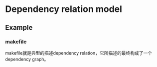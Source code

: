 # Dependency relation model



## Example

### makefile

makefile就是典型的描述dependency relation，它所描述的最终构成了一个dependency graph。


